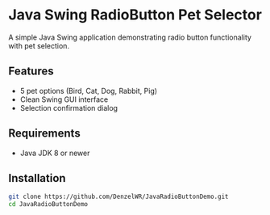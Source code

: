 # Java Swing RadioButton Pet Selector

A simple Java Swing application demonstrating radio button functionality with pet selection.

## Features
- 5 pet options (Bird, Cat, Dog, Rabbit, Pig)
- Clean Swing GUI interface
- Selection confirmation dialog

## Requirements
- Java JDK 8 or newer

## Installation
```bash
git clone https://github.com/DenzelWR/JavaRadioButtonDemo.git
cd JavaRadioButtonDemo
